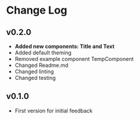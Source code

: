 # Change Log

## v0.2.0

* **Added new components: Title and Text**
* Added default theming
* Removed example component TempComponent
* Changed Readme.md
* Changed linting
* Changed testing

## v0.1.0

* First version for initial feedback
  